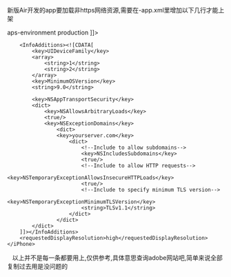 
新版Air开发的app要加载非https网络资源,需要在-app.xml里增加以下几行才能上架

 <iPhone>
     <Entitlements> 
      <![CDATA[ 
         <key>aps-environment</key> 
         <string>production</string> 
      ]]> 
   </Entitlements> 
   
        <InfoAdditions><![CDATA[
			<key>UIDeviceFamily</key>
			<array>
				<string>1</string>
				<string>2</string>
			</array>
		 	<key>MinimumOSVersion</key>
 		 	<string>9.0</string>
 		 
  		 	<key>NSAppTransportSecurity</key>
			<dict>
				<key>NSAllowsArbitraryLoads</key>
				<true/>
				<key>NSExceptionDomains</key>
					<dict>
					<key>yourserver.com</key>
						<dict>
							<!--Include to allow subdomains-->
							<key>NSIncludesSubdomains</key>
							<true/>
							<!--Include to allow HTTP requests-->
							<key>NSTemporaryExceptionAllowsInsecureHTTPLoads</key>
							<true/>
							<!--Include to specify minimum TLS version-->
							<key>NSTemporaryExceptionMinimumTLSVersion</key>
							<string>TLSv1.1</string>
						</dict>
					</dict>
			</dict>
		]]></InfoAdditions>
        <requestedDisplayResolution>high</requestedDisplayResolution>
    </iPhone>
    
    
    以上并不是每一条都要用上,仅供参考,具体意思查询adobe网站吧,简单来说全部复制过去用是没问题的
